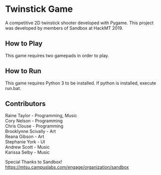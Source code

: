 # Twinstick Game
A competitive 2D twinstick shooter developed with Pygame. This project was developed by members of Sandbox at HackMT 2019.

## How to Play
This game requires two gamepads in order to play.

## How to Run
This game requires Python 3 to be installed. If python is installed, execute run.bat. 

## Contributors
Raine Taylor - Programming, Music<br>
Cory Nelson - Programming<br>
Chris Clouse - Programming<br>
Brooklynne Scivally - Art<br>
Reana Gibson - Art<br>
Stephanie York - UI<br>
Andrew Scott - Music<br>
Karissa Selby - Music<br>

Special Thanks to Sandbox! </br>
https://mtsu.campuslabs.com/engage/organization/sandbox </br>
